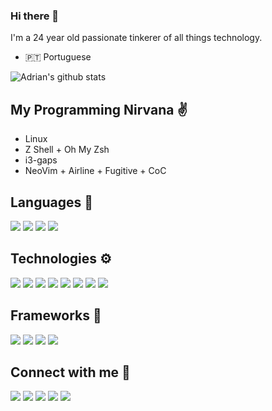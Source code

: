 ### Hi there 👋

I'm a 24 year old passionate tinkerer of all things technology.

- 🇵🇹 Portuguese


![Adrian's github stats](https://github-readme-stats.vercel.app/api?username=kita99&theme=tokyonight&show_icons=true)


## My Programming Nirvana ✌️

  - Linux
  - Z Shell + Oh My Zsh
  - i3-gaps
  - NeoVim + Airline + Fugitive + CoC


## Languages 🔨

<p align="left">
  <img src="https://img.shields.io/badge/python%20-%2314354C.svg?&style=for-the-badge&logo=python&logoColor=white" />
  <img src="https://img.shields.io/badge/go-%2300ADD8.svg?&style=for-the-badge&logo=go&logoColor=white" />
  <img src="https://img.shields.io/badge/javascript%20-%23323330.svg?&style=for-the-badge&logo=javascript&logoColor=%23F7DF1E" />
  <img src="https://img.shields.io/badge/php-%23777BB4.svg?&style=for-the-badge&logo=php&logoColor=white" />
</p>


## Technologies ⚙️

<p align="left">
  <img src="https://img.shields.io/badge/mysql-%2300f.svg?&style=for-the-badge&logo=mysql&logoColor=white" />
  <img src="https://img.shields.io/badge/postgres-%23316192.svg?&style=for-the-badge&logo=postgresql&logoColor=white" />
  <img src="https://img.shields.io/badge/MongoDB-%234ea94b.svg?&style=for-the-badge&logo=mongodb&logoColor=white" />
  <img src="https://img.shields.io/badge/redis-%23DC382D.svg?&style=for-the-badge&logo=redis&logoColor=white" />
  <img src="https://img.shields.io/badge/NGINX-%23269539.svg?&style=for-the-badge&logo=nginx&logoColor=white" />
  <img src="https://img.shields.io/badge/docker-%232496ED.svg?&style=for-the-badge&logo=docker&logoColor=white" />
  <img src="https://img.shields.io/badge/kubernetes-%23326CE5.svg?&style=for-the-badge&logo=kubernetes&logoColor=white" />
  <img src="https://img.shields.io/badge/NodeJS-%23339933.svg?&style=for-the-badge&logo=node.js&logoColor=white" />
</p>


## Frameworks 🧰

<p align="left">
  <img src="https://img.shields.io/badge/flask%20-%23000.svg?&style=for-the-badge&logo=flask&logoColor=white" />
  <img src="https://img.shields.io/badge/fastapi%20-%236DB33F.svg?&style=for-the-badge&logoColor=white" />
  <img src="https://img.shields.io/badge/vuejs%20-%2335495e.svg?&style=for-the-badge&logo=vue.js&logoColor=%234FC08D" />
  <img src="https://img.shields.io/badge/express.js%20-%23404d59.svg?&style=for-the-badge" />
</p>


##  Connect with me 🔌

<p align="left">
   <a href="https://www.linkedin.com/in/adrian-dinis-5b8110143/"><img  src="https://img.shields.io/badge/linkedin-%230077B5.svg?&style=for-the-badge&logo=linkedin&logoColor=white" /></a>
   <img src="https://img.shields.io/badge/KiTA%237465-%230077B5.svg?&style=for-the-badge&logo=discord&logoColor=white" />
   <a href="mailto:adriandinis99@gmail.com"> <img src="https://img.shields.io/badge/gmail-%23D14836.svg?&style=for-the-badge&logo=gmail&logoColor=white" /></a>
   <a href="https://blog.adriandinis.com"><img src="https://img.shields.io/badge/hackazine-%23000000.svg?&style=for-the-badge&logo=blogger&logoColor=white" /></a>
   <a href="https://blog.adriandinis.com/feeds/all.atom.xml"><img src="https://img.shields.io/badge/rss-%23FFA500.svg?&style=for-the-badge&logo=rss&logoColor=white" /></a>
</p>
